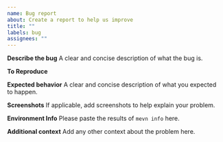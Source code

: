 ```yaml
---
name: Bug report
about: Create a report to help us improve
title: ""
labels: bug
assignees: ""
---
```


**Describe the bug**
A clear and concise description of what the bug is.

**To Reproduce**

<!--Steps to reproduce the behavior:-->

**Expected behavior**
A clear and concise description of what you expected to happen.

**Screenshots**
If applicable, add screenshots to help explain your problem.

**Environment Info**
Please paste the results of `mevn info` here.

**Additional context**
Add any other context about the problem here.

